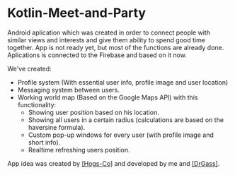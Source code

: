 # Kotlin-Meet-and-Party

Android aplication which was created in order to connect people with similar views and interests and give them ability to spend good time together. App is not ready yet, but most of the functions are already done.
Aplications is connected to the Firebase and based on it now.

We've created:
<ul>
<li>
  Profile system (With essential user info, profile image and user location)
</li>
  <li>
    Messaging system between users.
  </li>
  <li>
    Working world map (Based on the Google Maps API) with this functionality:
    <ul>
      <li>
        Showing user position based on his location.
      </li>
      <li>
        Showing all users in a certain radius (calculations are based on the haversine formula).
      </li>
      <li>
        Custom pop-up windows for every user (with profile image and short info).
      </li>
      <li>
        Realtime refreshing users position.
      </li>
    </ul>
  </li>
</ul>
App idea was created by <a href=https://github.com/Hogs-Co>[Hogs-Co]</a> and developed by me and <a href=https://github.com/DrGass>[DrGass]</a>.
